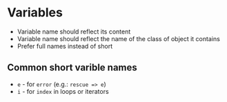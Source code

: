 # Variables

* Variable name should reflect its content
* Variable name should reflect the name of the class of object it contains
* Prefer full names instead of short

## Common short varible names

* `e` - for `error` (e.g.: `rescue => e`)
* `i` - for `index` in loops or iterators
